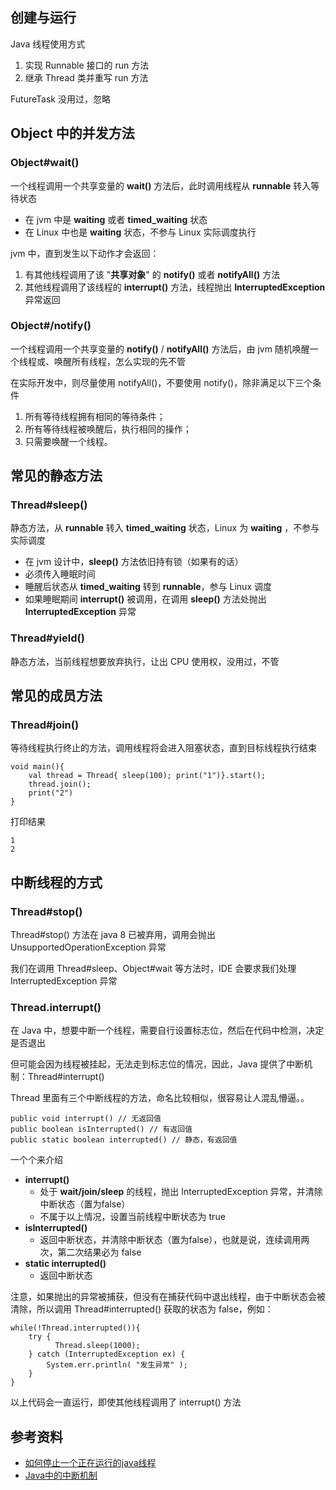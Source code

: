 
## 创建与运行

Java 线程使用方式

1. 实现 Runnable 接口的 run 方法
2. 继承 Thread 类并重写 run 方法

FutureTask 没用过，忽略

## Object 中的并发方法

### **Object#wait()**

一个线程调用一个共享变量的 **wait()** 方法后，此时调用线程从 **runnable** 转入等待状态

- 在 jvm 中是 **waiting** 或者 **timed_waiting** 状态
- 在 Linux 中也是 **waiting** 状态，不参与 Linux 实际调度执行

jvm 中，直到发生以下动作才会返回：

1. 有其他线程调用了该 "**共享对象**" 的 **notify()** 或者 **notifyAll()** 方法
2. 其他线程调用了该线程的 **interrupt()** 方法，线程抛出 **InterruptedException** 异常返回

### **Object#/notify()**

一个线程调用一个共享变量的 **notify()** / **notifyAll()** 方法后，由 jvm 随机唤醒一个线程或、唤醒所有线程，怎么实现的先不管

在实际开发中，则尽量使用 notifyAll()，不要使用 notify()，除非满足以下三个条件

1. 所有等待线程拥有相同的等待条件；
2. 所有等待线程被唤醒后，执行相同的操作；
3. 只需要唤醒一个线程。


## 常见的静态方法

### **Thread#sleep()**

静态方法，从 **runnable** 转入 **timed_waiting** 状态，Linux 为 **waiting** ，不参与实际调度

- 在 jvm 设计中，**sleep()** 方法依旧持有锁（如果有的话）
- 必须传入睡眠时间
- 睡醒后状态从 **timed_waiting** 转到 **runnable**，参与 Linux 调度
- 如果睡眠期间 **interrupt()** 被调用，在调用 **sleep()** 方法处抛出 **InterruptedException** 异常

### **Thread#yield()**

静态方法，当前线程想要放弃执行，让出 CPU 使用权，没用过，不管

## 常见的成员方法

### **Thread#join()**

等待线程执行终止的方法，调用线程将会进入阻塞状态，直到目标线程执行结束

```
void main(){
    val thread = Thread{ sleep(100); print("1")}.start();
    thread.join();
    print("2")
}
```

打印结果

```
1
2
```

## 中断线程的方式

### **Thread#stop()**

Thread#stop() 方法在 java 8 已被弃用，调用会抛出 UnsupportedOperationException 异常

我们在调用 Thread#sleep、Object#wait 等方法时，IDE 会要求我们处理 InterruptedException 异常

### **Thread.interrupt()**

在 Java 中，想要中断一个线程，需要自行设置标志位，然后在代码中检测，决定是否退出

但可能会因为线程被挂起，无法走到标志位的情况，因此，Java 提供了中断机制：Thread#interrupt()

Thread 里面有三个中断线程的方法，命名比较相似，很容易让人混乱懵逼。。

```
public void interrupt() // 无返回值
public boolean isInterrupted() // 有返回值
public static boolean interrupted() // 静态，有返回值
```

一个个来介绍

- **interrupt()**
  - 处于 **wait/join/sleep** 的线程，抛出 InterruptedException 异常，并清除中断状态（置为false）
  - 不属于以上情况，设置当前线程中断状态为 true
- **isInterrupted()**
  - 返回中断状态，并清除中断状态（置为false），也就是说，连续调用两次，第二次结果必为 false
- **static interrupted()**
  - 返回中断状态

注意，如果抛出的异常被捕获，但没有在捕获代码中退出线程，由于中断状态会被清除，所以调用 Thread#interrupted() 获取的状态为 false，例如：

```
while(!Thread.interrupted()){
    try {
          Thread.sleep(1000);
    } catch (InterruptedException ex) {
        System.err.println( "发生异常" );
    }
}
```

以上代码会一直运行，即使其他线程调用了 interrupt() 方法

## 参考资料

- [如何停止一个正在运行的java线程](http://ibruce.info/2013/12/19/how-to-stop-a-java-thread/)
- [Java中的中断机制](https://juejin.cn/post/7040388586373382174)